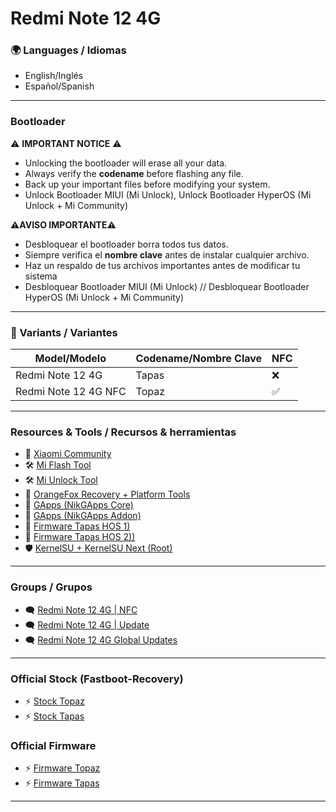# Redmi Note 12 4G

### 🌍 Languages / Idiomas
- English/Inglés
- Español/Spanish

---

### Bootloader

⚠️ **IMPORTANT NOTICE** ⚠️

- Unlocking the bootloader will erase all your data.
- Always verify the **codename** before flashing any file.
- Back up your important files before modifying your system.
- Unlock Bootloader MIUI (Mi Unlock), Unlock Bootloader HyperOS (Mi Unlock + Mi Community)

⚠️**AVISO IMPORTANTE**⚠️
- Desbloquear el bootloader borra todos tus datos.
- Siempre verifica el **nombre clave** antes de instalar cualquier archivo.
- Haz un respaldo de tus archivos importantes antes de modificar tu sistema
- Desbloquear Bootloader MIUI (Mi Unlock) // Desbloquear Bootloader HyperOS (Mi Unlock + Mi Community)

---

### 📱 Variants / Variantes

| Model/Modelo           | Codename/Nombre Clave | NFC |
|------------------------|-----------------------|-----|
| Redmi Note 12 4G       | Tapas |  ❌  |
| Redmi Note 12 4G NFC   | Topaz |  ✅  |

---

### Resources & Tools / Recursos & herramientas

- 🤝 [Xiaomi Community](https://c.mi.com/global/)
- 🛠️ [Mi Flash Tool](https://xiaomiflashtool.com)
- 🛠️ [Mi Unlock Tool](https://en.miui.com/unlock/download_en.html)
- 📁 [OrangeFox Recovery + Platform Tools](https://github.com/CapuchinoStudio/Redmi-Note-12-4G/releases/tag/Recovery)
- 🧩 [GApps (NikGApps Core)](https://github.com/CapuchinoStudio/Redmi-Note-12-4G/releases/tag/Gapps)
- 🧩 [GApps (NikGApps Addon)](https://github.com/CapuchinoStudio/Redmi-Note-12-4G/releases/tag/Addons)
- 📎 [Firmware Tapas HOS 1)](https://github.com/CapuchinoStudio/Redmi-Note-12-4G/releases/tag/FirmwareHOS1)
- 📎 [Firmware Tapas HOS 2))](https://github.com/CapuchinoStudio/Redmi-Note-12-4G/releases/tag/FirmwareHOS2)
- 🛡️ [KernelSU + KernelSU Next (Root)](https://github.com/CapuchinoStudio/Redmi-Note-12-4G/releases/tag/KernelSU)
  
---

### Groups / Grupos 
- 🗨️ [Redmi Note 12 4G | NFC](https://t.me/RedmiNote124GNFC)
- 🗨️ [Redmi Note 12 4G | Update](https://t.me/RedmiNote12Indonesia_ch)
- 🗨️ [Redmi Note 12 4G Global Updates](https://t.me/RN124GTAPAS)

---

###  Official Stock (Fastboot-Recovery)
- ⚡ [Stock Topaz](https://mifirm.net/model/topaz.ttt#global)
- ⚡ [Stock Tapas](https://mifirm.net/model/tapas.ttt#global)

### Official Firmware
- ⚡ [Firmware Topaz](https://xmfirmwareupdater.com/archive/firmware/topaz/)
- ⚡ [Firmware Tapas](https://xmfirmwareupdater.com/archive/firmware/tapas/)

---


